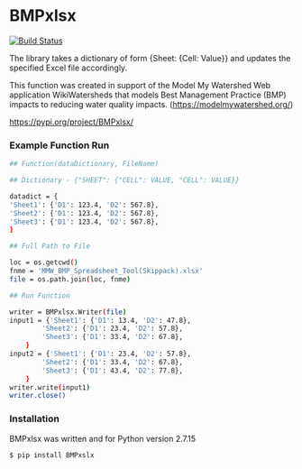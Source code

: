# BMPxlsx
[![Build Status](https://travis-ci.org/joemccann/dillinger.svg?branch=master)](https://travis-ci.org/joemccann/dillinger)

The library takes a dictionary of form {Sheet: {Cell: Value}} and updates the specified Excel file accordingly.

This function was created in support of the Model My Watershed Web application WikiWatersheds that models Best Management Practice (BMP) impacts to reducing water quality impacts. (https://modelmywatershed.org/)

https://pypi.org/project/BMPxlsx/

### Example Function Run
```sh
## Function(dataDictionary, FileName)

## Dictionary - {"SHEET": {"CELL": VALUE, "CELL": VALUE}}

datadict = {
'Sheet1': {'D1': 123.4, 'D2': 567.8},
'Sheet2': {'D1': 123.4, 'D2': 567.8},
'Sheet3': {'D1': 123.4, 'D2': 567.8},
}

## Full Path to File

loc = os.getcwd()
fnme = 'MMW_BMP_Spreadsheet_Tool(Skippack).xlsx'
file = os.path.join(loc, fnme)

## Run Function

writer = BMPxlsx.Writer(file)
input1 = {'Sheet1': {'D1': 13.4, 'D2': 47.8},
        'Sheet2': {'D1': 23.4, 'D2': 57.8},
        'Sheet3': {'D1': 33.4, 'D2': 67.8},
    }
input2 = {'Sheet1': {'D1': 23.4, 'D2': 57.8},
        'Sheet2': {'D1': 33.4, 'D2': 67.8},
        'Sheet3': {'D1': 43.4, 'D2': 77.8},
    }
writer.write(input1)
writer.close()

```

### Installation

BMPxlsx was written and for Python version 2.7.15

```sh
$ pip install BMPxslx
```

